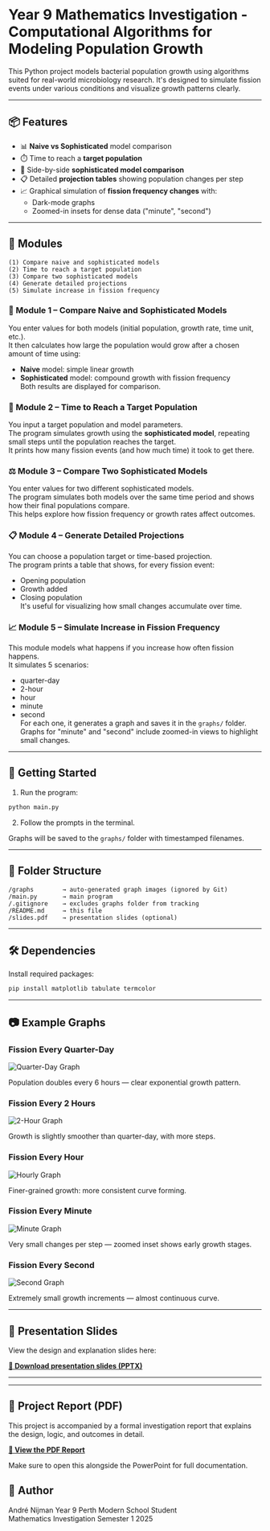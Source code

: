 # Year 9 Mathematics Investigation - Computational Algorithms for Modeling Population Growth

This Python project models bacterial population growth using algorithms suited for real-world microbiology research. It's designed to simulate fission events under various conditions and visualize growth patterns clearly.

---

## 📦 Features

- 📊 **Naive vs Sophisticated** model comparison
- ⏱️ Time to reach a **target population**
- 🧬 Side-by-side **sophisticated model comparison**
- 📋 Detailed **projection tables** showing population changes per step
- 📈 Graphical simulation of **fission frequency changes** with:
  - Dark-mode graphs
  - Zoomed-in insets for dense data ("minute", "second")

---


## 🧪 Modules

```text
(1) Compare naive and sophisticated models
(2) Time to reach a target population
(3) Compare two sophisticated models
(4) Generate detailed projections
(5) Simulate increase in fission frequency
```

### 🔢 Module 1 – Compare Naive and Sophisticated Models  
You enter values for both models (initial population, growth rate, time unit, etc.).  
It then calculates how large the population would grow after a chosen amount of time using:
- **Naive** model: simple linear growth  
- **Sophisticated** model: compound growth with fission frequency  
Both results are displayed for comparison.

### 🎯 Module 2 – Time to Reach a Target Population  
You input a target population and model parameters.  
The program simulates growth using the **sophisticated model**, repeating small steps until the population reaches the target.  
It prints how many fission events (and how much time) it took to get there.

### ⚖️ Module 3 – Compare Two Sophisticated Models  
You enter values for two different sophisticated models.  
The program simulates both models over the same time period and shows how their final populations compare.  
This helps explore how fission frequency or growth rates affect outcomes.

### 📋 Module 4 – Generate Detailed Projections  
You can choose a population target or time-based projection.  
The program prints a table that shows, for every fission event:
- Opening population  
- Growth added  
- Closing population  
It's useful for visualizing how small changes accumulate over time.

### 📈 Module 5 – Simulate Increase in Fission Frequency  
This module models what happens if you increase how often fission happens.  
It simulates 5 scenarios:
- quarter-day  
- 2-hour  
- hour  
- minute  
- second  
For each one, it generates a graph and saves it in the `graphs/` folder.  
Graphs for "minute" and "second" include zoomed-in views to highlight small changes.



---

## 🚀 Getting Started

1. Run the program:

```bash
python main.py
```

2. Follow the prompts in the terminal.

Graphs will be saved to the `graphs/` folder with timestamped filenames.

---

## 📂 Folder Structure

```
/graphs        → auto-generated graph images (ignored by Git)
/main.py       → main program
/.gitignore    → excludes graphs folder from tracking
/README.md     → this file
/slides.pdf    → presentation slides (optional)
```

---

## 🛠️ Dependencies

Install required packages:

```bash
pip install matplotlib tabulate termcolor
```

---

## 📷 Example Graphs

### Fission Every Quarter-Day

![Quarter-Day Graph](presentation/graph-examples/Monday_12-53_quarter-day.png)

Population doubles every 6 hours — clear exponential growth pattern.

### Fission Every 2 Hours

![2-Hour Graph](presentation/graph-examples/Monday_12-53_2-hour.png)

Growth is slightly smoother than quarter-day, with more steps.

### Fission Every Hour

![Hourly Graph](presentation/graph-examples/Monday_12-53_hour.png)

Finer-grained growth: more consistent curve forming.

### Fission Every Minute

![Minute Graph](presentation/graph-examples/Monday_12-53_minute.png)

Very small changes per step — zoomed inset shows early growth stages.

### Fission Every Second

![Second Graph](presentation/graph-examples/Monday_12-53_second.png)

Extremely small growth increments — almost continuous curve.

---

## 📑 Presentation Slides

View the design and explanation slides here:

**[🔗 Download presentation slides (PPTX)](presentation/Math_Investigation_Presentation.pptx)**

---


---

## 📄 Project Report (PDF)

This project is accompanied by a formal investigation report that explains the design, logic, and outcomes in detail.

**[🔗 View the PDF Report](presentation/Investigation-Report.pdf)**

Make sure to open this alongside the PowerPoint for full documentation.


## 👤 Author

André Nijman
Year 9 Perth Modern School Student  
Mathematics Investigation Semester 1 2025  

